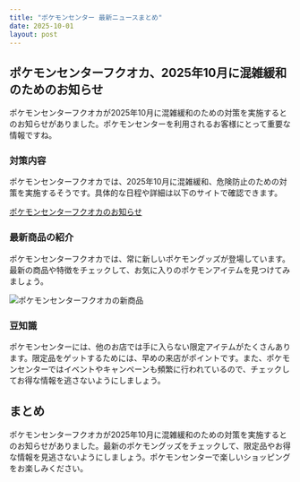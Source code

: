 ```yaml
---
title: "ポケモンセンター 最新ニュースまとめ"
date: 2025-10-01
layout: post
---
```


## ポケモンセンターフクオカ、2025年10月に混雑緩和のためのお知らせ

ポケモンセンターフクオカが2025年10月に混雑緩和のための対策を実施するとのお知らせがありました。ポケモンセンターを利用されるお客様にとって重要な情報ですね。

### 対策内容
ポケモンセンターフクオカでは、2025年10月に混雑緩和、危険防止のための対策を実施するそうです。具体的な日程や詳細は以下のサイトで確認できます。

[ポケモンセンターフクオカのお知らせ](https://voice.pokemon.co.jp/stv/fukuoka/2025/09/post-16279.html)

### 最新商品の紹介
ポケモンセンターフクオカでは、常に新しいポケモングッズが登場しています。最新の商品や特徴をチェックして、お気に入りのポケモンアイテムを見つけてみましょう。

![ポケモンセンターフクオカの新商品](https://example.com/pokemon_center_fukuoka.jpg)

### 豆知識
ポケモンセンターには、他のお店では手に入らない限定アイテムがたくさんあります。限定品をゲットするためには、早めの来店がポイントです。また、ポケモンセンターではイベントやキャンペーンも頻繁に行われているので、チェックしてお得な情報を逃さないようにしましょう。

## まとめ
ポケモンセンターフクオカが2025年10月に混雑緩和のための対策を実施するとのお知らせがありました。最新のポケモングッズをチェックして、限定品やお得な情報を見逃さないようにしましょう。ポケモンセンターで楽しいショッピングをお楽しみください。